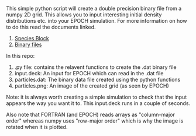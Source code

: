 This simple python script will create a double precision binary file from a numpy 2D grid. This allows you to input interesting initial density 
distributions etc. into your EPOCH simulation. For more information on how to do this read the documents linked.

1) [Species Block](https://epochpic.github.io/documentation/input_deck/input_deck_species.html)
2) [Binary files](https://epochpic.github.io/documentation/input_deck/binary_files)

In this repo:
1) .py file: contains the relavent functions to create the .dat binary file
2) input.deck: An input for EPOCH which can read in the .dat file
3) particles.dat: The binary data file created using the python functions
4) particles.png: An image of the created grid (as seen by EPOCH)

Note: it is always worth creating a simple simulation to check that the input appears the way you want it to. This input.deck runs in a couple of seconds.

Also note that FORTRAN (and EPOCH) reads arrays as "column-major order" whereas numpy uses "row-major order" which is why the image is rotated when it is 
plotted.

